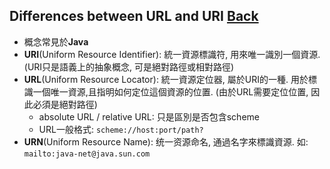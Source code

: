 ## Differences between URL and URI [Back](./qa.md)

- 概念常見於**Java**
- **URI**(Uniform Resource Identifier): 統一資源標識符, 用來唯一識別一個資源. (URI只是語義上的抽象概念, 可是絕對路徑或相對路徑)
- **URL**(Uniform Resource Locator): 統一資源定位器, 屬於URI的一種. 用於標識一個唯一資源,且指明如何定位這個資源的位置. (由於URL需要定位位置, 因此必須是絕對路徑)
	- absolute URL / relative URL: 只是區別是否包含scheme
	- URL一般格式: ```scheme://host:port/path?```
- **URN**(Uniform Resource Name): 统一资源命名, 通過名字來標識資源. 如: ```mailto:java-net@java.sun.com```
